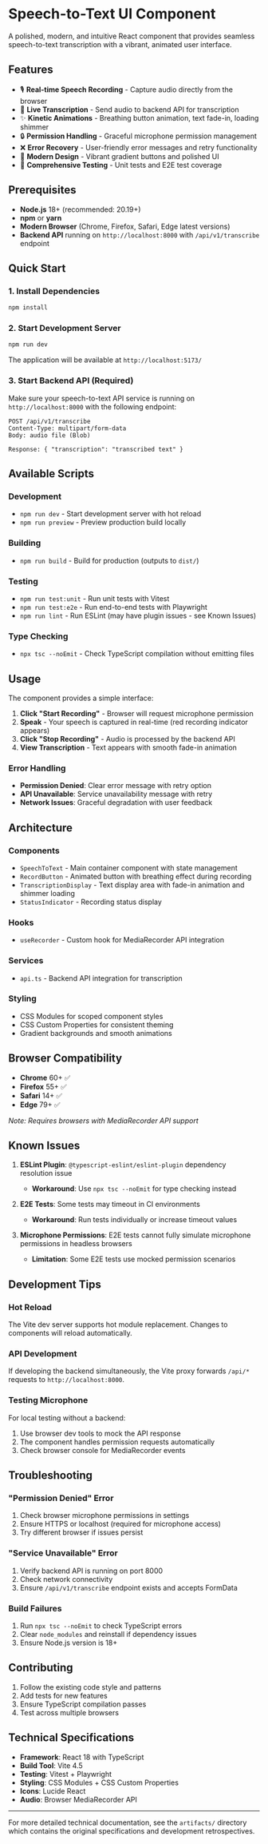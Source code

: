 # Speech-to-Text UI Component

A polished, modern, and intuitive React component that provides seamless speech-to-text transcription with a vibrant, animated user interface.

## Features

- 🎙️ **Real-time Speech Recording** - Capture audio directly from the browser
- 📝 **Live Transcription** - Send audio to backend API for transcription
- ✨ **Kinetic Animations** - Breathing button animation, text fade-in, loading shimmer
- 🔒 **Permission Handling** - Graceful microphone permission management
- ❌ **Error Recovery** - User-friendly error messages and retry functionality
- 🎨 **Modern Design** - Vibrant gradient buttons and polished UI
- 🧪 **Comprehensive Testing** - Unit tests and E2E test coverage

## Prerequisites

- **Node.js** 18+ (recommended: 20.19+)
- **npm** or **yarn**
- **Modern Browser** (Chrome, Firefox, Safari, Edge latest versions)
- **Backend API** running on `http://localhost:8000` with `/api/v1/transcribe` endpoint

## Quick Start

### 1. Install Dependencies

```bash
npm install
```

### 2. Start Development Server

```bash
npm run dev
```

The application will be available at `http://localhost:5173/`

### 3. Start Backend API (Required)

Make sure your speech-to-text API service is running on `http://localhost:8000` with the following endpoint:

```
POST /api/v1/transcribe
Content-Type: multipart/form-data
Body: audio file (Blob)

Response: { "transcription": "transcribed text" }
```

## Available Scripts

### Development
- `npm run dev` - Start development server with hot reload
- `npm run preview` - Preview production build locally

### Building
- `npm run build` - Build for production (outputs to `dist/`)

### Testing
- `npm run test:unit` - Run unit tests with Vitest
- `npm run test:e2e` - Run end-to-end tests with Playwright
- `npm run lint` - Run ESLint (may have plugin issues - see Known Issues)

### Type Checking
- `npx tsc --noEmit` - Check TypeScript compilation without emitting files

## Usage

The component provides a simple interface:

1. **Click "Start Recording"** - Browser will request microphone permission
2. **Speak** - Your speech is captured in real-time (red recording indicator appears)
3. **Click "Stop Recording"** - Audio is processed by the backend API
4. **View Transcription** - Text appears with smooth fade-in animation

### Error Handling

- **Permission Denied**: Clear error message with retry option
- **API Unavailable**: Service unavailability message with retry
- **Network Issues**: Graceful degradation with user feedback

## Architecture

### Components
- `SpeechToText` - Main container component with state management
- `RecordButton` - Animated button with breathing effect during recording
- `TranscriptionDisplay` - Text display area with fade-in animation and shimmer loading
- `StatusIndicator` - Recording status display

### Hooks
- `useRecorder` - Custom hook for MediaRecorder API integration

### Services
- `api.ts` - Backend API integration for transcription

### Styling
- CSS Modules for scoped component styles
- CSS Custom Properties for consistent theming
- Gradient backgrounds and smooth animations

## Browser Compatibility

- **Chrome** 60+ ✅
- **Firefox** 55+ ✅  
- **Safari** 14+ ✅
- **Edge** 79+ ✅

*Note: Requires browsers with MediaRecorder API support*

## Known Issues

1. **ESLint Plugin**: `@typescript-eslint/eslint-plugin` dependency resolution issue
   - **Workaround**: Use `npx tsc --noEmit` for type checking instead
   
2. **E2E Tests**: Some tests may timeout in CI environments
   - **Workaround**: Run tests individually or increase timeout values

3. **Microphone Permissions**: E2E tests cannot fully simulate microphone permissions in headless browsers
   - **Limitation**: Some E2E tests use mocked permission scenarios

## Development Tips

### Hot Reload
The Vite dev server supports hot module replacement. Changes to components will reload automatically.

### API Development
If developing the backend simultaneously, the Vite proxy forwards `/api/*` requests to `http://localhost:8000`.

### Testing Microphone
For local testing without a backend:
1. Use browser dev tools to mock the API response
2. The component handles permission requests automatically
3. Check browser console for MediaRecorder events

## Troubleshooting

### "Permission Denied" Error
1. Check browser microphone permissions in settings
2. Ensure HTTPS or localhost (required for microphone access)
3. Try different browser if issues persist

### "Service Unavailable" Error  
1. Verify backend API is running on port 8000
2. Check network connectivity
3. Ensure `/api/v1/transcribe` endpoint exists and accepts FormData

### Build Failures
1. Run `npx tsc --noEmit` to check TypeScript errors
2. Clear `node_modules` and reinstall if dependency issues
3. Ensure Node.js version is 18+

## Contributing

1. Follow the existing code style and patterns
2. Add tests for new features
3. Ensure TypeScript compilation passes
4. Test across multiple browsers

## Technical Specifications

- **Framework**: React 18 with TypeScript
- **Build Tool**: Vite 4.5
- **Testing**: Vitest + Playwright
- **Styling**: CSS Modules + CSS Custom Properties
- **Icons**: Lucide React
- **Audio**: Browser MediaRecorder API

---

For more detailed technical documentation, see the `artifacts/` directory which contains the original specifications and development retrospectives.